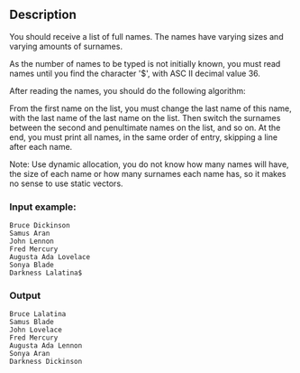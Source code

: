## Description

You should receive a list of full names. The names have varying sizes and varying amounts of surnames.

As the number of names to be typed is not initially known, you must read names until you find the character '$', with ASC II decimal value 36.

After reading the names, you should do the following algorithm:

From the first name on the list, you must change the last name of this name, with the last name of the last name on the list.
Then switch the surnames between the second and penultimate names on the list, and so on.
At the end, you must print all names, in the same order of entry, skipping a line after each name.

Note: Use dynamic allocation, you do not know how many names will have, the size of each name or how many surnames each name has, so it makes no sense to use static vectors.

### Input example:
```
Bruce Dickinson
Samus Aran
John Lennon
Fred Mercury
Augusta Ada Lovelace
Sonya Blade
Darkness Lalatina$
```
### Output
```
Bruce Lalatina
Samus Blade
John Lovelace
Fred Mercury
Augusta Ada Lennon
Sonya Aran
Darkness Dickinson
```